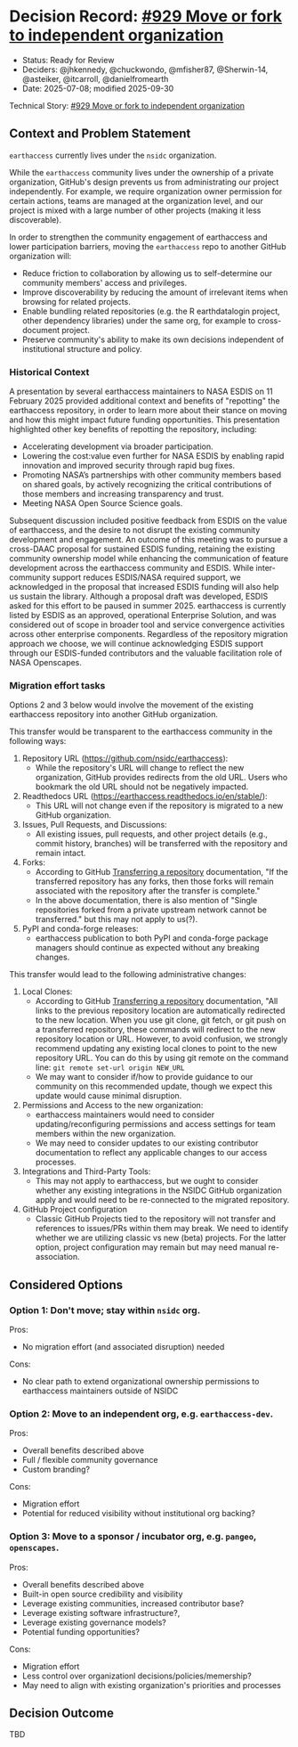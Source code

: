 # Decision Record: [#929 Move or fork to independent organization](https://github.com/nsidc/earthaccess/issues/929)

- Status: Ready for Review  <!-- optional -->
- Deciders: @jhkennedy, @chuckwondo, @mfisher87, @Sherwin-14, @asteiker, @itcarroll, @danielfromearth
- Date: 2025-07-08; modified 2025-09-30
<!-- - Tags: [space and/or comma separated list of tags] optional -->

Technical Story: [#929 Move or fork to independent organization](https://github.com/nsidc/earthaccess/issues/929)

## Context and Problem Statement

`earthaccess` currently lives under the `nsidc` organization.

While the `earthaccess` community lives under the ownership of a private
organization, GitHub's design prevents us from administrating our project
independently.
For example, we require organization owner permission for certain actions, teams are managed at the organization level, and our project is mixed with a large number of other projects (making it less discoverable).

In order to strengthen the community engagement of earthaccess and lower participation barriers, moving the `earthaccess` repo to another GitHub organization will:

* Reduce friction to collaboration by allowing us to self-determine our
  community members' access and privileges.
* Improve discoverability by reducing the amount of irrelevant items
  when browsing for related projects.
* Enable bundling related repositories (e.g. the R earthdatalogin project, other
  dependency libraries) under the same org, for example to cross-document project.
* Preserve community's ability to make its own decisions independent of
  institutional structure and policy.

### Historical Context

A presentation by several earthaccess maintainers to NASA ESDIS on 11 February 2025 provided additional context and benefits of "repotting" the earthaccess repository, in order to learn more about their stance on moving and how this might impact future funding opportunities. This presentation highlighted other key benefits of repotting the repository, including: 

* Accelerating development via broader participation.
* Lowering the cost:value even further for NASA ESDIS by enabling rapid innovation and improved security through rapid bug fixes.
* Promoting NASA’s partnerships with other community members based on shared goals, by actively recognizing the critical contributions of those members and increasing transparency and trust.
* Meeting NASA Open Source Science goals.

Subsequent discussion included positive feedback from ESDIS on the value of earthaccess, and the desire to not disrupt the existing community development and engagement. An outcome of this meeting was to pursue a cross-DAAC proposal for sustained ESDIS funding, retaining the existing community ownership model while enhancing the communication of feature development across the earthaccess community and ESDIS. While inter-community support reduces ESDIS/NASA required support, we acknowledged in the proposal that increased ESDIS funding will also help us sustain the library. Although a proposal draft was developed, ESDIS asked for this effort to be paused in summer 2025. earthaccess is currently listed by ESDIS as an approved, operational Enterprise Solution, and was considered out of scope in broader tool and service convergence activities across other enterprise components. Regardless of the repository migration approach we choose, we will continue acknowledging ESDIS support through our ESDIS-funded contributors and the valuable facilitation role of NASA Openscapes. 

### Migration effort tasks

Options 2 and 3 below would involve the movement of the existing earthaccess repository into another GitHub organization. 

This transfer would be transparent to the earthaccess community in the following ways:

1. Repository URL (https://github.com/nsidc/earthaccess):
   * While the repository's URL will change to reflect the new organization, GitHub provides redirects from the old URL. Users who bookmark the old URL should not be negatively impacted.
2. Readthedocs URL (https://earthaccess.readthedocs.io/en/stable/):
   * This URL will not change even if the repository is migrated to a new GitHub organization.
3. Issues, Pull Requests, and Discussions:
   * All existing issues, pull requests, and other project details (e.g., commit history, branches) will be transferred with the repository and remain intact.
4. Forks:
   * According to GitHub [Transferring a repository](https://docs.github.com/en/repositories/creating-and-managing-repositories/transferring-a-repository#whats-transferred-with-a-repository) documentation, "If the transferred repository has any forks, then those forks will remain associated with the repository after the transfer is complete."
   * In the above documentation, there is also mention of "Single repositories forked from a private upstream network cannot be transferred." but this may not apply to us(?).
5. PyPI and conda-forge releases:
   * earthaccess publication to both PyPI and conda-forge package managers should continue as expected without any breaking changes.

This transfer would lead to the following administrative changes:
  
1. Local Clones:
   * According to GitHub [Transferring a repository](https://docs.github.com/en/repositories/creating-and-managing-repositories/transferring-a-repository#whats-transferred-with-a-repository) documentation, "All links to the previous repository location are automatically redirected to the new location. When you use git clone, git fetch, or git push on a transferred repository, these commands will redirect to the new repository location or URL. However, to avoid confusion, we strongly recommend updating any existing local clones to point to the new repository URL. You can do this by using git remote on the command line: `git remote set-url origin NEW_URL`
   * We may want to consider if/how to provide guidance to our community on this recommended update, though we expect this update would cause minimal disruption.
3. Permissions and Access to the new organization:
   * earthaccess maintainers would need to consider updating/reconfiguring permissions and access settings for team members within the new organization.
   * We may need to consider updates to our existing contributor documentation to reflect any applicable changes to our access processes.
3. Integrations and Third-Party Tools:
   * This may not apply to earthaccess, but we ought to consider whether any existing integrations in the NSIDC GitHub organization apply and would need to be re-connected to the migrated repository. 
4. GitHub Project configuration
   * Classic GitHub Projects tied to the repository will not transfer and references to issues/PRs within them may break. We need to identify whether we are utilizing classic vs new (beta) projects. For the latter option, project configuration may remain but may need manual re-association. 


## Considered Options

### Option 1: Don't move; stay within `nsidc` org.

Pros:
* No migration effort (and associated disruption) needed

Cons:
* No clear path to extend organizational ownership permissions to earthaccess maintainers outside of NSIDC

### Option 2: Move to an independent org, e.g. `earthaccess-dev`.

Pros:
* Overall benefits described above
* Full / flexible community governance
* Custom branding?

Cons:
* Migration effort
* Potential for reduced visibility without institutional org backing?


### Option 3: Move to a sponsor / incubator org, e.g. `pangeo`, `openscapes`.

Pros:
* Overall benefits described above
* Built-in open source credibility and visibility
* Leverage existing communities, increased contributor base?
* Leverage existing software infrastructure?,
* Leverage existing governance models?
* Potential funding opportunities?

Cons:
* Migration effort
* Less control over organizationl decisions/policies/memership?
* May need to align with existing organization's priorities and processes



## Decision Outcome

TBD



